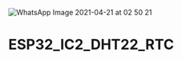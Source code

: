![WhatsApp Image 2021-04-21 at 02 50 21](https://user-images.githubusercontent.com/51351450/115503224-72abad80-a24c-11eb-9f41-942cfc7fe48b.jpeg)
# ESP32_IC2_DHT22_RTC
